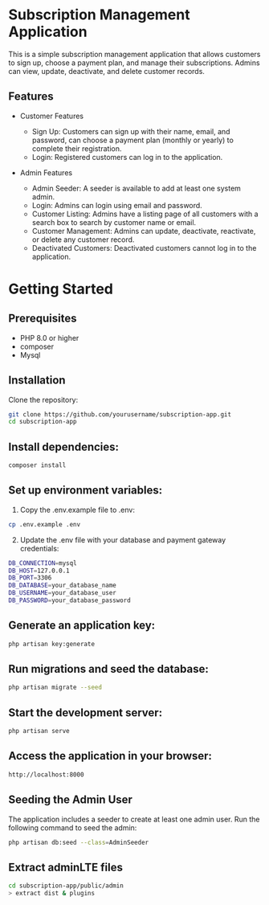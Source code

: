 # Subscription Management Application
This is a simple subscription management application that allows customers to sign up, choose a payment plan, and manage their subscriptions. Admins can view, update, deactivate, and delete customer records.

## Features
* Customer Features
  - Sign Up: Customers can sign up with their name, email, and password, can choose a payment plan (monthly or yearly) to complete their registration.
  - Login: Registered customers can log in to the application.

* Admin Features
  - Admin Seeder: A seeder is available to add at least one system admin.
  - Login: Admins can login using email and password.
  - Customer Listing: Admins have a listing page of all customers with a search box to search by customer name or email.
  - Customer Management: Admins can update, deactivate, reactivate, or delete any customer record.
  - Deactivated Customers: Deactivated customers cannot log in to the application.

# Getting Started

## Prerequisites
* PHP 8.0 or higher
* composer
* Mysql

## Installation
Clone the repository:

```sh
git clone https://github.com/yourusername/subscription-app.git
cd subscription-app
```
## Install dependencies:
```sh
composer install
```
## Set up environment variables:
1. Copy the .env.example file to .env:
```sh
cp .env.example .env
```
2. Update the .env file with your database and payment gateway credentials:
```sh
DB_CONNECTION=mysql
DB_HOST=127.0.0.1
DB_PORT=3306
DB_DATABASE=your_database_name
DB_USERNAME=your_database_user
DB_PASSWORD=your_database_password
```
## Generate an application key:

```sh
php artisan key:generate
```
## Run migrations and seed the database:

```sh
php artisan migrate --seed
```
## Start the development server:
```sh
php artisan serve
```

## Access the application in your browser:

```sh
http://localhost:8000
```
## Seeding the Admin User
The application includes a seeder to create at least one admin user. Run the following command to seed the admin:

```sh
php artisan db:seed --class=AdminSeeder
```

## Extract adminLTE files
```sh
cd subscription-app/public/admin
> extract dist & plugins 
```